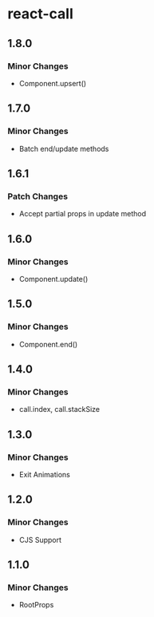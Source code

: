 # react-call

## 1.8.0

### Minor Changes

- Component.upsert()

## 1.7.0

### Minor Changes

- Batch end/update methods

## 1.6.1

### Patch Changes

- Accept partial props in update method

## 1.6.0

### Minor Changes

- Component.update()

## 1.5.0

### Minor Changes

- Component.end()

## 1.4.0

### Minor Changes

- call.index, call.stackSize

## 1.3.0

### Minor Changes

- Exit Animations

## 1.2.0

### Minor Changes

- CJS Support

## 1.1.0

### Minor Changes

- RootProps

